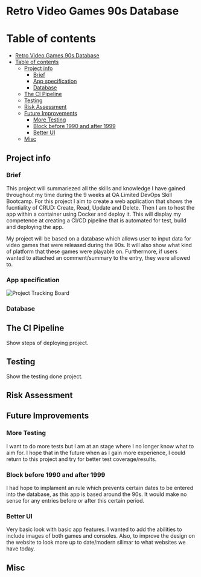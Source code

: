 # Retro Video Games 90s Database

# Table of contents
- [Retro Video Games 90s Database](#retro-video-games-90s-database)
- [Table of contents](#table-of-contents)
  - [Project info](#project-info)
    - [Brief](#brief)
    - [App specification](#app-specification)
    - [Database](#database)
  - [The CI Pipeline](#the-ci-pipeline)
  - [Testing](#testing)
  - [Risk Assessment](#risk-assessment)
  - [Future Improvements](#future-improvements)
    - [More Testing](#more-testing)
    - [Block before 1990 and after 1999](#block-before-1990-and-after-1999)
    - [Better UI](#better-ui)
  - [Misc](#misc)

## Project info
### Brief
This project will summariezed all the skills and knowledge I have gained throughout my time during the 9 weeks at QA Limited DevOps Skill Bootcamp. For this project I aim to create a web application that shows the fucntiality of CRUD: Create, Read, Update and Delete. Then I am to host the app within a container using Docker and deploy it. This will display my competence at creating a CI/CD pipeline that is automated for test, build and deploying the app.

My project will be based on a database which allows user to input data for video games that were released during the 90s. It will also show what kind of platform that these games were playable on. Furthermore, if users wanted to attached an comment/summary to the entry, they were allowed to.

### App specification
![Project Tracking Board](https://imgur.com/8bN9cyv.jpg)

### Database


## The CI Pipeline
Show steps of deploying project.


## Testing
Show the testing done project.


## Risk Assessment


## Future Improvements
### More Testing

I want to do more tests but I am at an stage where I no longer know what to aim for. I hope that in the future when as I gain more experience, I could return to this project and try for better test coverage/results.

### Block before 1990 and after 1999

I had hope to implament an rule which prevents certain dates to be entered into the database, as this app is based around the 90s. It would make no sense for any entries before or after this certain period.

### Better UI

Very basic look with basic app features. I wanted to add the abilities to include images of both games and consoles. Also, to improve the design on the website to look more up to date/modern silimar to what websites we have today.


## Misc

